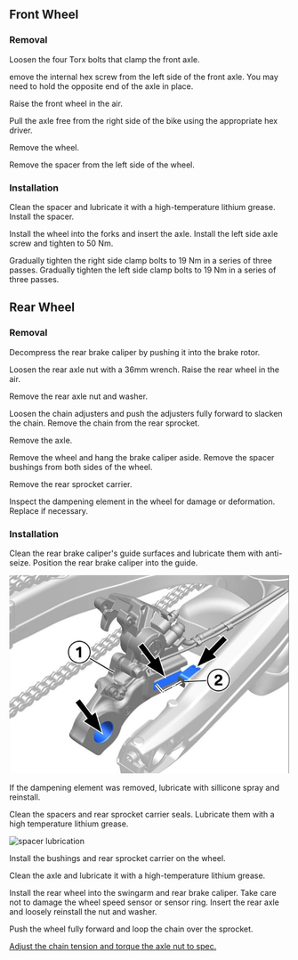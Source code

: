 ## Front Wheel

### Removal

Loosen the four Torx bolts that clamp the front axle.

emove the internal hex screw from the left side of the front axle. You may need to hold the opposite end of the axle in place.

Raise the front wheel in the air.

Pull the axle free from the right side of the bike using the appropriate hex driver.

Remove the wheel.

Remove the spacer from the left side of the wheel.

### Installation

Clean the spacer and lubricate it with a high-temperature lithium grease. Install the spacer.

Install the wheel into the forks and insert the axle. Install the left side axle screw and tighten to 50 Nm.

Gradually tighten the right side clamp bolts to 19 Nm in a series of three passes. Gradually tighten the left side clamp bolts to 19 Nm in a series of three passes.

## Rear Wheel

### Removal

Decompress the rear brake caliper by pushing it into the brake rotor. 

Loosen the rear axle nut with a 36mm wrench. Raise the rear wheel in the air.

Remove the rear axle nut and washer.

Loosen the chain adjusters and push the adjusters fully forward to slacken the chain. Remove the chain from the rear sprocket.

Remove the axle.

Remove the wheel and hang the brake caliper aside. Remove the spacer bushings from both sides of the wheel. 

Remove the rear sprocket carrier.

Inspect the dampening element in the wheel for damage or deformation. Replace if necessary.

### Installation

Clean the rear brake caliper's guide surfaces and lubricate them with anti-seize. Position the rear brake caliper into the guide.

![caliper lurbrication](assets/rear-wheel-caliper.png)

If the dampening element was removed, lubricate with sillicone spray and reinstall.

Clean the spacers and rear sprocket carrier seals. Lubricate them with a high temperature lithium grease.

![spacer lubrication](assets/rear-wheel-bushing.png)

Install the bushings and rear sprocket carrier on the wheel.

Clean the axle and lubricate it with a high-temperature lithium grease.

Install the rear wheel into the swingarm and rear brake caliper. Take care not to damage the wheel speed sensor or sensor ring. Insert the rear axle and loosely reinstall the nut and washer.

Push the wheel fully forward and loop the chain over the sprocket.

[Adjust the chain tension and torque the axle nut to spec.](chain-and-sprocket.md#chain-tension)